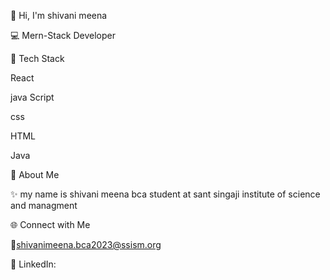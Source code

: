 👋 Hi, I'm shivani meena

💻 Mern-Stack Developer 

🔧 Tech Stack

React  

java Script

css
 
HTML

Java  



🎯 About Me

✨ my name is shivani meena bca student at sant singaji institute of science and managment

🌐 Connect with Me
  
🔗shivanimeena.bca2023@ssism.org

🔗 LinkedIn: 

